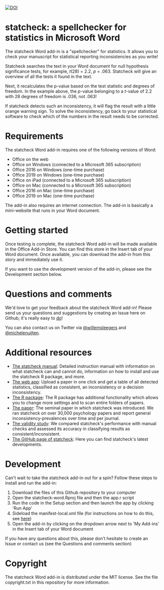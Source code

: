 [![DOI](https://zenodo.org/badge/264169562.svg)](https://zenodo.org/badge/latestdoi/264169562)

# statcheck: a spellchecker for statistics in Microsoft Word
The statcheck Word add-in is a "spellchecker" for statistics. It allows you to 
check your manuscript for statistical reporting inconsistencies as you write!

Statcheck searches the text in your Word document for null hypothesis 
significance tests, for example, *t*(28) = 2.2, *p* = .063. Statcheck will give
an overview of all the tests it found in the text.

Next, it recalculates the p-value based on the test statistic and degrees of 
freedom. In the example above, the *p*-value belonging to a *t*-value of 2.2 
with 28 degrees of freedom is .036, not .063!

If statcheck detects such an inconsistency, it will flag the result with a 
little orange warning sign. To solve the inconsistency, go back to your
statistical software to check which of the numbers in the result needs to be
corrected.

# Requirements

The statcheck Word add-in requires one of the following versions of Word:
- Office on the web
- Office on Windows (connected to a Microsoft 365 subscription)
- Office 2016 on Windows (one-time purchase)
- Office 2019 on Windows (one-time purchase)
- Office on iPad (connected to a Microsoft 365 subscription)
- Office on Mac (connected to a Microsoft 365 subscription)
- Office 2016 on Mac (one-time purchase)
- Office 2019 on Mac (one-time purchase)

The add-in also requires an internet connection. The add-in is basically a 
mini-website that runs in your Word document.

# Getting started

Once testing is complete, the statcheck Word add-in will be made available in 
the Office Add-in Store. You can find this store in the Insert tab of your 
Word document. Once available, you can download the add-in from this story and
immediately use it.

If you want to use the development version of the add-in, please see the 
Development section below.

# Questions and comments
We'd love to get your feedback about the statcheck Word add-in! Please send us 
your questions and suggestions by creating an Issue here on Github; it's really
easy to [do](https://docs.github.com/en/github/managing-your-work-on-github/creating-an-issue)!

You can also contact us on Twitter via 
[@willemsleegers](https://twitter.com/willemsleegers) and 
[@michelenuijten](https://twitter.com/MicheleNuijten).

# Additional resources
* [The statcheck manual](https://rpubs.com/michelenuijten/statcheckmanual):
  Detailed instruction manual with information on what statcheck can and 
  cannot do, information on how to install and use the statcheck R package, 
  and more.
* [The web app](http://statcheck.io): Upload a paper in one click and get a 
  table of all detected statistics, classified as consistent, an inconsistency 
  or a decision inconsistency.
* [The R package](http://cran.r-project.org/web/packages/statcheck/):
  The R package has additional functionality which allows you to change more 
  settings and to scan entire folders of papers.
* [The paper](https://doi.org/10.3758/s13428-015-0664-2): The seminal paper in 
  which statcheck was introduced. We ran statcheck on over 30,000 psychology 
  papers and report general inconsistency-prevalences over time and per journal.
* [The validity study](https://psyarxiv.com/tcxaj/): We compared statcheck's 
  performance with manual checks and assessed its accuracy in classifying 
  results as consistent/inconsistent.
* [The GitHub page of statcheck](https://github.com/MicheleNuijten/statcheck):
  Here you can find statcheck's latest developments.

# Development

Can't wait to take the statcheck add-in out for a spin? Follow these steps to 
install and run the add-in:
1. Download the files of this Github repository to your computer
2. Open the statcheck-word.Rproj file and then the app.r script
3. Run the code in the Setup section and then launch the app by clicking 'Run App'
4. Sideload the manifest-local.xml file (for instructions on how to do this, see 
   [here](https://docs.microsoft.com/en-us/office/dev/add-ins/testing/sideload-an-office-add-in-on-ipad-and-mac))
5. Open the add-in by clicking on the dropdown arrow next to 'My Add-ins' in the
   Insert tab of your Word document

If you have any questions about this, please don't hesitate to create an Issue
or contact us (see the Questions and comments section)

# Copyright
The statcheck Word add-in is distributed under the MIT license. See the file
copyright.txt in this repository for more information.